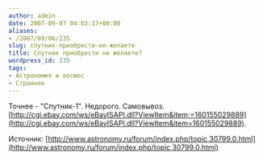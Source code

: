 ```yaml
---
author: admin
date: 2007-09-07 04:03:17+00:00
aliases:
- /2007/09/06/235
slug: спутник-приобрести-не-желаете
title: Спутник приобрести не желаете?
wordpress_id: 235
tags:
- Астрономия и космос
- Странное
---
```


Точнее - "Спутник-1". Недорого. Самовывоз. [http://cgi.ebay.com/ws/eBayISAPI.dll?ViewItem&item;=160155029889](http://cgi.ebay.com/ws/eBayISAPI.dll?ViewItem&item=160155029889).

Источник: [http://www.astronomy.ru/forum/index.php/topic,30799.0.html](http://www.astronomy.ru/forum/index.php/topic,30799.0.html)
